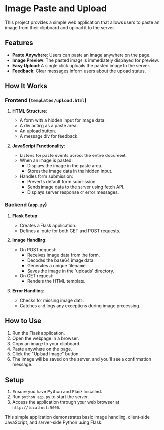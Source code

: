# Image Paste and Upload

This project provides a simple web application that allows users to paste an image from their clipboard and upload it to the server.

## Features

- **Paste Anywhere**: Users can paste an image anywhere on the page.
- **Image Preview**: The pasted image is immediately displayed for preview.
- **Easy Upload**: A single click uploads the pasted image to the server.
- **Feedback**: Clear messages inform users about the upload status.

## How It Works

### Frontend (`templates/upload.html`)

1. **HTML Structure**:
   - A form with a hidden input for image data.
   - A div acting as a paste area.
   - An upload button.
   - A message div for feedback.

2. **JavaScript Functionality**:
   - Listens for paste events across the entire document.
   - When an image is pasted:
     - Displays the image in the paste area.
     - Stores the image data in the hidden input.
   - Handles form submission:
     - Prevents default form submission.
     - Sends image data to the server using fetch API.
     - Displays server response or error messages.

### Backend (`app.py`)

1. **Flask Setup**:
   - Creates a Flask application.
   - Defines a route for both GET and POST requests.

2. **Image Handling**:
   - On POST request:
     - Receives image data from the form.
     - Decodes the base64 image data.
     - Generates a unique filename.
     - Saves the image in the 'uploads' directory.
   - On GET request:
     - Renders the HTML template.

3. **Error Handling**:
   - Checks for missing image data.
   - Catches and logs any exceptions during image processing.

## How to Use

1. Run the Flask application.
2. Open the webpage in a browser.
3. Copy an image to your clipboard.
4. Paste anywhere on the page.
5. Click the "Upload Image" button.
6. The image will be saved on the server, and you'll see a confirmation message.

## Setup

1. Ensure you have Python and Flask installed.
2. Run `python app.py` to start the server.
3. Access the application through your web browser at `http://localhost:5000`.

This simple application demonstrates basic image handling, client-side JavaScript, and server-side Python using Flask.
